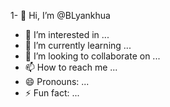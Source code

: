 1- 👋 Hi, I’m @BLyankhua
- 👀 I’m interested in ...
- 🌱 I’m currently learning ...
- 💞️ I’m looking to collaborate on ...
- 📫 How to reach me ...
- 😄 Pronouns: ...
- ⚡ Fun fact: ...

<!---
BLyankhua/BLyankhua is a ✨ special ✨ repository because its `README.md` (this file) appears on your GitHub profile.
You can click the Preview link to take a look at your changes.
--->
